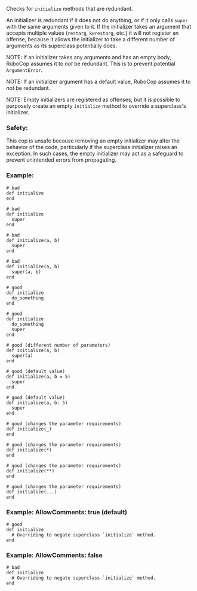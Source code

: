 Checks for `initialize` methods that are redundant.

An initializer is redundant if it does not do anything, or if it only
calls `super` with the same arguments given to it. If the initializer takes
an argument that accepts multiple values (`restarg`, `kwrestarg`, etc.) it
will not register an offense, because it allows the initializer to take a different
number of arguments as its superclass potentially does.

NOTE: If an initializer takes any arguments and has an empty body, RuboCop
assumes it to *not* be redundant. This is to prevent potential `ArgumentError`.

NOTE: If an initializer argument has a default value, RuboCop assumes it
to *not* be redundant.

NOTE: Empty initializers are registered as offenses, but it is possible
to purposely create an empty `initialize` method to override a superclass's
initializer.

### Safety:

This cop is unsafe because removing an empty initializer may alter
the behavior of the code, particularly if the superclass initializer
raises an exception. In such cases, the empty initializer may act as
a safeguard to prevent unintended errors from propagating.

### Example:
    # bad
    def initialize
    end

    # bad
    def initialize
      super
    end

    # bad
    def initialize(a, b)
      super
    end

    # bad
    def initialize(a, b)
      super(a, b)
    end

    # good
    def initialize
      do_something
    end

    # good
    def initialize
      do_something
      super
    end

    # good (different number of parameters)
    def initialize(a, b)
      super(a)
    end

    # good (default value)
    def initialize(a, b = 5)
      super
    end

    # good (default value)
    def initialize(a, b: 5)
      super
    end

    # good (changes the parameter requirements)
    def initialize(_)
    end

    # good (changes the parameter requirements)
    def initialize(*)
    end

    # good (changes the parameter requirements)
    def initialize(**)
    end

    # good (changes the parameter requirements)
    def initialize(...)
    end

### Example: AllowComments: true (default)

    # good
    def initialize
      # Overriding to negate superclass `initialize` method.
    end

### Example: AllowComments: false

    # bad
    def initialize
      # Overriding to negate superclass `initialize` method.
    end
